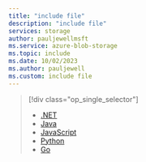 ```yaml
---
title: "include file"
description: "include file"
services: storage
author: pauljewellmsft
ms.service: azure-blob-storage
ms.topic: include
ms.date: 10/02/2023
ms.author: pauljewell
ms.custom: include file
---
```


> [!div class="op_single_selector"]
>
> - [.NET](../../articles/storage/blobs/storage-blob-container-delete.md)
> - [Java](../../articles/storage/blobs/storage-blob-container-delete-java.md)
> - [JavaScript](../../articles/storage/blobs/storage-blob-container-delete-javascript.md)
> - [Python](../../articles/storage/blobs/storage-blob-container-delete-python.md)
> - [Go](../../articles/storage/blobs/storage-blob-container-delete-go.md)